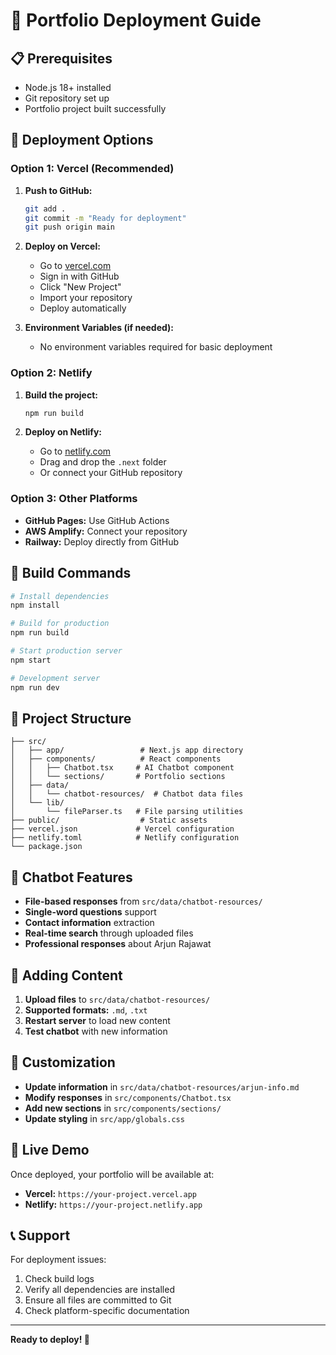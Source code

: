 # 🚀 Portfolio Deployment Guide

## 📋 Prerequisites

- Node.js 18+ installed
- Git repository set up
- Portfolio project built successfully

## 🎯 Deployment Options

### Option 1: Vercel (Recommended)

1. **Push to GitHub:**
   ```bash
   git add .
   git commit -m "Ready for deployment"
   git push origin main
   ```

2. **Deploy on Vercel:**
   - Go to [vercel.com](https://vercel.com)
   - Sign in with GitHub
   - Click "New Project"
   - Import your repository
   - Deploy automatically

3. **Environment Variables (if needed):**
   - No environment variables required for basic deployment

### Option 2: Netlify

1. **Build the project:**
   ```bash
   npm run build
   ```

2. **Deploy on Netlify:**
   - Go to [netlify.com](https://netlify.com)
   - Drag and drop the `.next` folder
   - Or connect your GitHub repository

### Option 3: Other Platforms

- **GitHub Pages:** Use GitHub Actions
- **AWS Amplify:** Connect your repository
- **Railway:** Deploy directly from GitHub

## 🔧 Build Commands

```bash
# Install dependencies
npm install

# Build for production
npm run build

# Start production server
npm start

# Development server
npm run dev
```

## 📁 Project Structure

```
├── src/
│   ├── app/                 # Next.js app directory
│   ├── components/          # React components
│   │   ├── Chatbot.tsx     # AI Chatbot component
│   │   └── sections/       # Portfolio sections
│   ├── data/
│   │   └── chatbot-resources/  # Chatbot data files
│   └── lib/
│       └── fileParser.ts   # File parsing utilities
├── public/                  # Static assets
├── vercel.json             # Vercel configuration
├── netlify.toml            # Netlify configuration
└── package.json
```

## 🤖 Chatbot Features

- **File-based responses** from `src/data/chatbot-resources/`
- **Single-word questions** support
- **Contact information** extraction
- **Real-time search** through uploaded files
- **Professional responses** about Arjun Rajawat

## 📝 Adding Content

1. **Upload files** to `src/data/chatbot-resources/`
2. **Supported formats:** `.md`, `.txt`
3. **Restart server** to load new content
4. **Test chatbot** with new information

## 🎨 Customization

- **Update information** in `src/data/chatbot-resources/arjun-info.md`
- **Modify responses** in `src/components/Chatbot.tsx`
- **Add new sections** in `src/components/sections/`
- **Update styling** in `src/app/globals.css`

## 🚀 Live Demo

Once deployed, your portfolio will be available at:
- **Vercel:** `https://your-project.vercel.app`
- **Netlify:** `https://your-project.netlify.app`

## 📞 Support

For deployment issues:
1. Check build logs
2. Verify all dependencies are installed
3. Ensure all files are committed to Git
4. Check platform-specific documentation

---

**Ready to deploy! 🎉**
